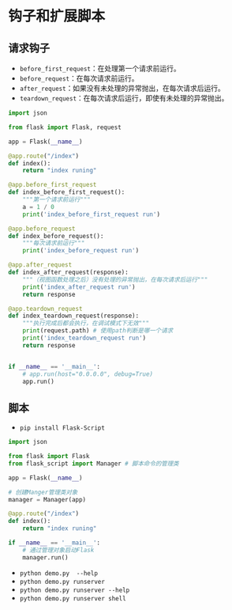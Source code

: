 # 钩子和扩展脚本

## 请求钩子

* `before_first_request`：在处理第一个请求前运行。
* `before_request`：在每次请求前运行。
* `after_request`：如果没有未处理的异常抛出，在每次请求后运行。
* `teardown_request`：在每次请求后运行，即使有未处理的异常抛出。

````python
import json

from flask import Flask, request

app = Flask(__name__)

@app.route("/index")
def index():
    return "index runing"

@app.before_first_request
def index_before_first_request():
    """第一个请求前运行"""
    a = 1 / 0
    print('index_before_first_request run')

@app.before_request
def index_before_request():
    """每次请求前运行"""
    print('index_before_request run')

@app.after_request
def index_after_request(response):
    """（视图函数处理之后）没有处理的异常抛出，在每次请求后运行"""
    print('index_after_request run')
    return response

@app.teardown_request
def index_teardown_request(response):
    """执行完成后都会执行，在调试模式下无效"""
    print(request.path) # 使用path判断是哪一个请求
    print('index_teardown_request run')
    return response


if __name__ == '__main__':
    # app.run(host="0.0.0.0", debug=True)
    app.run()
````

## 脚本

* `pip install Flask-Script`

````python
import json

from flask import Flask
from flask_script import Manager # 脚本命令的管理类

app = Flask(__name__)

# 创建Manger管理类对象
manager = Manager(app)

@app.route("/index")
def index():
    return "index runing"

if __name__ == '__main__':
    # 通过管理对象启动Flask
    manager.run()
````

* `python demo.py  --help`
* `python demo.py runserver`
* `python demo.py runserver --help`
* `python demo.py runserver shell`





